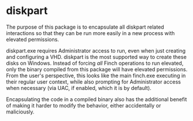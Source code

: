 # diskpart

The purpose of this package is to encapsulate all diskpart related interactions so that they can be run more easily in a new process with elevated permissions.

diskpart.exe requires Administrator access to run, even when just creating and configuring a VHD. diskpart is the most supported way to create these disks on Windows. Instead of forcing _all_ Finch operations to run elevated, only the binary compiled from this package will have elevated permissions. From the user's perspective, this looks like the main finch.exe executing in their regular user context, while also prompting for Administrator access when necessary (via UAC, if enabled, which it is by default).

Encapsulating the code in a compiled binary also has the additional benefit of making it harder to modify the behavior, either accidentally or maliciously.
